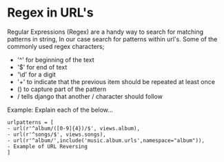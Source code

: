 # Regex in URL's

Regular Expressions (Regex) are a handy way to search for matching patterns in string, In our case search for patterns within url's. Some of the commonly used regex characters; 
* '^' for beginning of the text
* '$' for end of text
* '\d' for a digit
* '+' to indicate that the previous item should be repeated at least once
* () to capture part of the pattern
* / tells django that another / character should follow

Example: Explain each of the below...
```
urlpatterns = [ 
- url(r'^album/([0-9]{4})/$', views.album),
- url(r'^songs/$', views.songs),
- url(r'^album/',include('music.album.urls',namespace="album")),
- Example of URL Reversing
]
```
